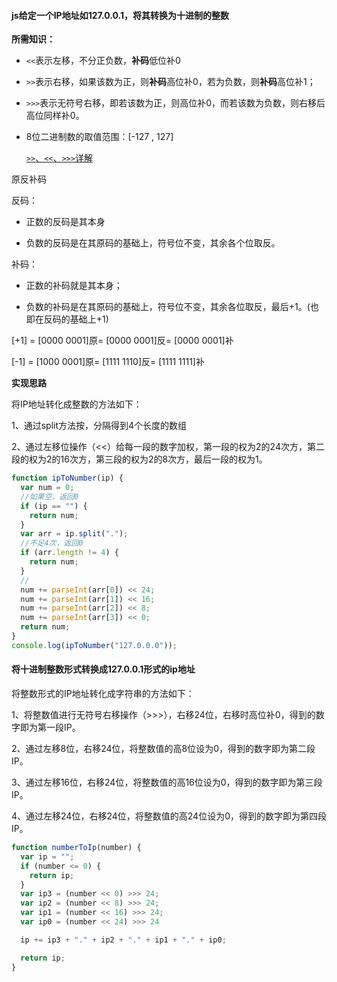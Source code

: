 #### **js给定一个IP地址如127.0.0.1，将其转换为十进制的整数**

**所需知识：**

- `<<`表示左移，不分正负数，**补码**低位补0

- `>>`表示右移，如果该数为正，则**补码**高位补0，若为负数，则**补码**高位补1；
- `>>>`表示无符号右移，即若该数为正，则高位补0，而若该数为负数，则右移后高位同样补0。

- 8位二进制数的取值范围：[-127 , 127]

  [`>>`、`<<`、`>>>`详解](https://www.cnblogs.com/chuijingjing/p/9405598.html)

原反补码

反码：

- 正数的反码是其本身

- 负数的反码是在其原码的基础上，符号位不变，其余各个位取反。

补码：

- 正数的补码就是其本身；

- 负数的补码是在其原码的基础上，符号位不变，其余各位取反，最后+1。(也即在反码的基础上+1)

[+1] = [0000 0001]原= [0000 0001]反= [0000 0001]补

[-1] = [1000 0001]原= [1111 1110]反= [1111 1111]补

**实现思路**

将IP地址转化成整数的方法如下：

1、通过split方法按，分隔得到4个长度的数组

2、通过左移位操作（<<）给每一段的数字加权，第一段的权为2的24次方，第二段的权为2的16次方，第三段的权为2的8次方，最后一段的权为1。

```js
function ipToNumber(ip) {
  var num = 0;
  //如果空，返回0
  if (ip == "") {
    return num;
  }
  var arr = ip.split(".");
  //不足4次，返回0
  if (arr.length != 4) {
    return num;
  }
  //
  num += parseInt(arr[0]) << 24;
  num += parseInt(arr[1]) << 16;
  num += parseInt(arr[2]) << 8;
  num += parseInt(arr[3]) << 0;
  return num;
}
console.log(ipToNumber("127.0.0.0"));

```

#### 将十进制整数形式转换成127.0.0.1形式的ip地址

将整数形式的IP地址转化成字符串的方法如下：

1、将整数值进行无符号右移操作（>>>），右移24位，右移时高位补0，得到的数字即为第一段IP。

2、通过左移8位，右移24位，将整数值的高8位设为0，得到的数字即为第二段IP。

3、通过左移16位，右移24位，将整数值的高16位设为0，得到的数字即为第三段IP。

4、通过左移24位，右移24位，将整数值的高24位设为0，得到的数字即为第四段IP。

```js
function numberToIp(number) {
  var ip = "";
  if (number <= 0) {
    return ip;
  }
  var ip3 = (number << 0) >>> 24;
  var ip2 = (number << 8) >>> 24;
  var ip1 = (number << 16) >>> 24;
  var ip0 = (number << 24) >>> 24

  ip += ip3 + "." + ip2 + "." + ip1 + "." + ip0;

  return ip;
}
```



